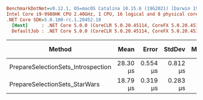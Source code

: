 ``` ini

BenchmarkDotNet=v0.12.1, OS=macOS Catalina 10.15.6 (19G2021) [Darwin 19.6.0]
Intel Core i9-9980HK CPU 2.40GHz, 1 CPU, 16 logical and 8 physical cores
.NET Core SDK=5.0.100-rc.1.20452.10
  [Host]     : .NET Core 5.0.0 (CoreCLR 5.0.20.45114, CoreFX 5.0.20.45114), X64 RyuJIT
  DefaultJob : .NET Core 5.0.0 (CoreCLR 5.0.20.45114, CoreFX 5.0.20.45114), X64 RyuJIT


```
|                             Method |     Mean |    Error |   StdDev |   Median | Rank |  Gen 0 |  Gen 1 | Gen 2 | Allocated |
|----------------------------------- |---------:|---------:|---------:|---------:|-----:|-------:|-------:|------:|----------:|
| PrepareSelectionSets_Introspection | 28.30 μs | 0.554 μs | 0.812 μs | 27.92 μs |    2 | 3.1128 | 0.2747 |     - |  25.63 KB |
|      PrepareSelectionSets_StarWars | 18.79 μs | 0.319 μs | 0.283 μs | 18.72 μs |    1 | 2.2278 | 0.1526 |     - |  18.34 KB |
